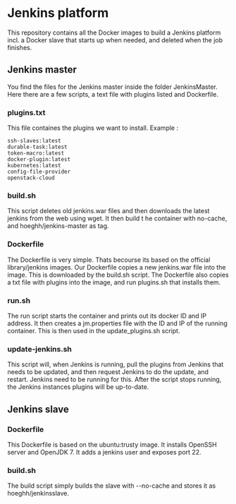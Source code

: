 # Jenkins platform

This repository contains all the Docker images to build a Jenkins platform incl. a Docker slave that starts up when needed, and deleted when the job finishes.

## Jenkins master
You find the files for the Jenkins master inside the folder JenkinsMaster. Here there are a few scripts, a text file with plugins listed and Dockerfile.

### plugins.txt
This file containes the plugins we want to install.
Example :

```
ssh-slaves:latest
durable-task:latest
token-macro:latest
docker-plugin:latest
kubernetes:latest
config-file-provider
openstack-cloud
```

### build.sh
This script deletes old jenkins.war files and then downloads the latest jenkins from the web using wget. It then build t
he container with no-cache, and hoeghh/jenkins-master as tag. 

### Dockerfile
The Dockerfile is very simple. Thats becourse its based on the official library/jenkins images. Our Dockerfile copies a new jenkins.war file into the image. This is downloaded by the build.sh script. The Dockerfile also copies a txt file with plugins into the image, and run plugins.sh that installs them.

### run.sh
The run script starts the container and prints out its docker ID and IP address. It then creates a jm.properties file with the ID and IP of the running container. This is then used in the update_plugins.sh script.

### update-jenkins.sh
This script will, when Jenkins is running, pull the plugins from Jenkins that needs to be updated, and then request Jenkins to do the update, and restart. Jenkins need to be running for this. After the script stops running, the Jenkins instances plugins will be up-to-date.

## Jenkins slave

### Dockerfile
This Dockerfile is based on the ubuntu:trusty image. It installs OpenSSH server and OpenJDK 7. It adds a jenkins user and exposes port 22.

### build.sh
The build script simply builds the slave with --no-cache and stores it as hoeghh/jenkinsslave.
